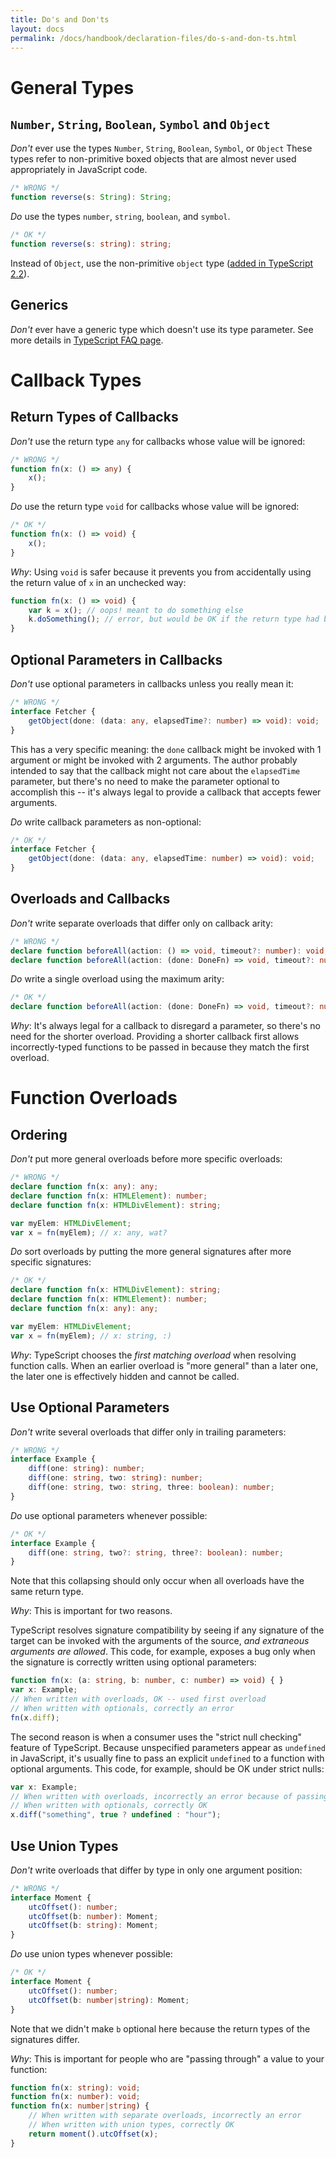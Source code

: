 ```yaml
---
title: Do's and Don'ts
layout: docs
permalink: /docs/handbook/declaration-files/do-s-and-don-ts.html
---
```

# General Types

## `Number`, `String`, `Boolean`, `Symbol` and `Object`

*Don't* ever use the types `Number`, `String`, `Boolean`, `Symbol`, or `Object`
These types refer to non-primitive boxed objects that are almost never used appropriately in JavaScript code.

```ts
/* WRONG */
function reverse(s: String): String;
```

*Do* use the types `number`, `string`, `boolean`, and `symbol`.

```ts
/* OK */
function reverse(s: string): string;
```

Instead of `Object`, use the non-primitive `object` type ([added in TypeScript 2.2](../release%20notes/TypeScript%202.2.md#object-type)).

## Generics

*Don't* ever have a generic type which doesn't use its type parameter.
See more details in [TypeScript FAQ page](https://github.com/Microsoft/TypeScript/wiki/FAQ#why-doesnt-type-inference-work-on-this-interface-interface-foot---).

<!-- TODO: More -->

# Callback Types

## Return Types of Callbacks

<!-- TODO: Reword; these examples make no sense in the context of a declaration file -->

*Don't* use the return type `any` for callbacks whose value will be ignored:

```ts
/* WRONG */
function fn(x: () => any) {
    x();
}
```

*Do* use the return type `void` for callbacks whose value will be ignored:

```ts
/* OK */
function fn(x: () => void) {
    x();
}
```

*Why*: Using `void` is safer because it prevents you from accidentally using the return value of `x` in an unchecked way:

```ts
function fn(x: () => void) {
    var k = x(); // oops! meant to do something else
    k.doSomething(); // error, but would be OK if the return type had been 'any'
}
```

## Optional Parameters in Callbacks

*Don't* use optional parameters in callbacks unless you really mean it:

```ts
/* WRONG */
interface Fetcher {
    getObject(done: (data: any, elapsedTime?: number) => void): void;
}
```

This has a very specific meaning: the `done` callback might be invoked with 1 argument or might be invoked with 2 arguments.
The author probably intended to say that the callback might not care about the `elapsedTime` parameter,
  but there's no need to make the parameter optional to accomplish this --
  it's always legal to provide a callback that accepts fewer arguments.

*Do* write callback parameters as non-optional:

```ts
/* OK */
interface Fetcher {
    getObject(done: (data: any, elapsedTime: number) => void): void;
}
```

## Overloads and Callbacks

*Don't* write separate overloads that differ only on callback arity:

```ts
/* WRONG */
declare function beforeAll(action: () => void, timeout?: number): void;
declare function beforeAll(action: (done: DoneFn) => void, timeout?: number): void;
```

*Do* write a single overload using the maximum arity:

```ts
/* OK */
declare function beforeAll(action: (done: DoneFn) => void, timeout?: number): void;
```

*Why*: It's always legal for a callback to disregard a parameter, so there's no need for the shorter overload.
Providing a shorter callback first allows incorrectly-typed functions to be passed in because they match the first overload.

# Function Overloads

## Ordering

*Don't* put more general overloads before more specific overloads:

```ts
/* WRONG */
declare function fn(x: any): any;
declare function fn(x: HTMLElement): number;
declare function fn(x: HTMLDivElement): string;

var myElem: HTMLDivElement;
var x = fn(myElem); // x: any, wat?
```

*Do* sort overloads by putting the more general signatures after more specific signatures:

```ts
/* OK */
declare function fn(x: HTMLDivElement): string;
declare function fn(x: HTMLElement): number;
declare function fn(x: any): any;

var myElem: HTMLDivElement;
var x = fn(myElem); // x: string, :)
```

*Why*: TypeScript chooses the *first matching overload* when resolving function calls.
When an earlier overload is "more general" than a later one, the later one is effectively hidden and cannot be called.

## Use Optional Parameters

*Don't* write several overloads that differ only in trailing parameters:

```ts
/* WRONG */
interface Example {
    diff(one: string): number;
    diff(one: string, two: string): number;
    diff(one: string, two: string, three: boolean): number;
}
```

*Do* use optional parameters whenever possible:

```ts
/* OK */
interface Example {
    diff(one: string, two?: string, three?: boolean): number;
}
```

Note that this collapsing should only occur when all overloads have the same return type.

*Why*: This is important for two reasons.

TypeScript resolves signature compatibility by seeing if any signature of the target can be invoked with the arguments of the source,
  *and extraneous arguments are allowed*.
This code, for example, exposes a bug only when the signature is correctly written using optional parameters:

```ts
function fn(x: (a: string, b: number, c: number) => void) { }
var x: Example;
// When written with overloads, OK -- used first overload
// When written with optionals, correctly an error
fn(x.diff);
```

The second reason is when a consumer uses the "strict null checking" feature of TypeScript.
Because unspecified parameters appear as `undefined` in JavaScript, it's usually fine to pass an explicit `undefined` to a function with optional arguments.
This code, for example, should be OK under strict nulls:

```ts
var x: Example;
// When written with overloads, incorrectly an error because of passing 'undefined' to 'string'
// When written with optionals, correctly OK
x.diff("something", true ? undefined : "hour");
```

## Use Union Types

*Don't* write overloads that differ by type in only one argument position:

```ts
/* WRONG */
interface Moment {
    utcOffset(): number;
    utcOffset(b: number): Moment;
    utcOffset(b: string): Moment;
}
```

*Do* use union types whenever possible:

```ts
/* OK */
interface Moment {
    utcOffset(): number;
    utcOffset(b: number|string): Moment;
}
```

Note that we didn't make `b` optional here because the return types of the signatures differ.

*Why*: This is important for people who are "passing through" a value to your function:

```ts
function fn(x: string): void;
function fn(x: number): void;
function fn(x: number|string) {
    // When written with separate overloads, incorrectly an error
    // When written with union types, correctly OK
    return moment().utcOffset(x);
}
```

